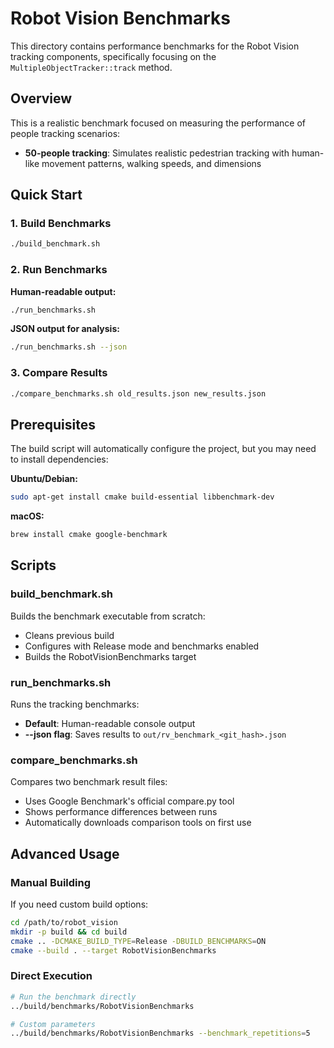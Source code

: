 # Robot Vision Benchmarks

This directory contains performance benchmarks for the Robot Vision tracking components, specifically focusing on the `MultipleObjectTracker::track` method.

## Overview

This is a realistic benchmark focused on measuring the performance of people tracking scenarios:

- **50-people tracking**: Simulates realistic pedestrian tracking with human-like movement patterns, walking speeds, and dimensions

## Quick Start

### 1. Build Benchmarks

```bash
./build_benchmark.sh
```

### 2. Run Benchmarks

**Human-readable output:**

```bash
./run_benchmarks.sh
```

**JSON output for analysis:**

```bash
./run_benchmarks.sh --json
```

### 3. Compare Results

```bash
./compare_benchmarks.sh old_results.json new_results.json
```

## Prerequisites

The build script will automatically configure the project, but you may need to install dependencies:

**Ubuntu/Debian:**

```bash
sudo apt-get install cmake build-essential libbenchmark-dev
```

**macOS:**

```bash
brew install cmake google-benchmark
```

## Scripts

### build_benchmark.sh

Builds the benchmark executable from scratch:

- Cleans previous build
- Configures with Release mode and benchmarks enabled
- Builds the RobotVisionBenchmarks target

### run_benchmarks.sh

Runs the tracking benchmarks:

- **Default**: Human-readable console output
- **--json flag**: Saves results to `out/rv_benchmark_<git_hash>.json`

### compare_benchmarks.sh

Compares two benchmark result files:

- Uses Google Benchmark's official compare.py tool
- Shows performance differences between runs
- Automatically downloads comparison tools on first use

## Advanced Usage

### Manual Building

If you need custom build options:

```bash
cd /path/to/robot_vision
mkdir -p build && cd build
cmake .. -DCMAKE_BUILD_TYPE=Release -DBUILD_BENCHMARKS=ON
cmake --build . --target RobotVisionBenchmarks
```

### Direct Execution

```bash
# Run the benchmark directly
../build/benchmarks/RobotVisionBenchmarks

# Custom parameters
../build/benchmarks/RobotVisionBenchmarks --benchmark_repetitions=5
```
